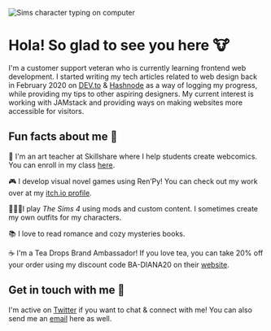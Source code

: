 ![Sims character typing on computer](https://pbs.twimg.com/media/Efd-aUcWsAIr--M?format=jpg&name=large)

# Hola! So glad to see you here 🐮

I'm a customer support veteran who is currently learning frontend web development. I started writing my tech articles related to web design back in February 2020 on [DEV.to](http://dev.to/redlotusdesignz) & [Hashnode](http://redlotusdesignz.hashnode.dev) as a way of logging my progress, while providing my tips to other aspiring designers. My current interest is working with JAMstack and providing ways on making websites more accessible for visitors. 

## Fun facts about me 🌙

🎨 I'm an art teacher at Skillshare where I help students create webcomics. You can enroll in my class [here](https://skl.sh/3fxrr02).

🎮 I develop visual novel games using Ren’Py! You can check out my work over at my [itch.io profile](http://redlotusdesignz.itch.io). 

👩🏻‍💻I play *The Sims 4* using mods and custom content. I sometimes create my own outfits for my characters.

📚 I love to read romance and cozy mysteries books. 

☕ I'm a Tea Drops Brand Ambassador! If you love tea, you can take 20% off your order using my discount code BA-DIANA20 on their [website](https://bit.ly/3h2v3aJ). 

## Get in touch with me 💬

I'm active on [Twitter](http://twitter.com/redlotusdesignz) if you want to chat & connect with me! You can also send me an [email](mailto:dchin@redlotusdesignz.com) here as well. 
